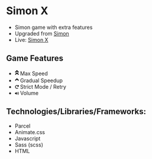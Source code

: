 # Simon X
- Simon game with extra features
- Upgraded from [Simon](https://github.com/eskaine/simon_game)
- Live: [Simon X](https://eskaine.github.io/simon_x_game/)

## Game Features
- <img src="./fonts/angle-double-up-solid.svg" width="10"> Max Speed
- <img src="./fonts/angle-up-solid.svg" width="10"> Gradual Speedup
- <img src="./fonts/redo-solid.svg" width="10"> Strict Mode / Retry
- <img src="./fonts/volume-up-solid.svg" width="10"> Volume

## Technologies/Libraries/Frameworks:
- Parcel
- Animate.css
- Javascript
- Sass (scss)
- HTML
